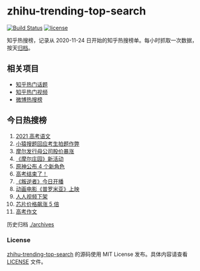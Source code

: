 # zhihu-trending-top-search

[![Build Status](https://github.com/justjavac/zhihu-trending-top-search/workflows/ci/badge.svg?branch=main)](https://github.com/justjavac/zhihu-trending-top-search/actions)
[![license](https://img.shields.io/github/license/justjavac/zhihu-trending-top-search)](https://github.com/justjavac/zhihu-trending-top-search/blob/main/LICENSE)

知乎热搜榜，记录从 2020-11-24 日开始的知乎热搜榜单。每小时抓取一次数据，按天[归档](./archives)。

## 相关项目

- [知乎热门话题](https://github.com/justjavac/zhihu-trending-hot-questions)
- [知乎热门视频](https://github.com/justjavac/zhihu-trending-hot-video)
- [微博热搜榜](https://github.com/justjavac/weibo-trending-hot-search)

## 今日热搜榜

<!-- BEGIN -->
<!-- 最后更新时间 Wed Jun 09 2021 10:12:05 GMT+0800 (China Standard Time) -->

1. [2021 高考语文](https://www.zhihu.com/search?q=高考语文)
2. [小猿搜题回应考生拍题作弊](https://www.zhihu.com/search?q=小猿搜题)
3. [摩尔发行母公司股价暴涨](https://www.zhihu.com/search?q=摩尔庄园)
4. [《摩尔庄园》新活动](https://www.zhihu.com/search?q=摩尔庄园)
5. [原神公布 4 个新角色](https://www.zhihu.com/search?q=原神)
6. [高考结束了！](https://www.zhihu.com/search?q=高考结束)
7. [《叛逆者》今日开播](https://www.zhihu.com/search?q=叛逆者)
8. [动画电影《普罗米亚》上映](https://www.zhihu.com/search?q=普罗米亚)
9. [人人视频下架](https://www.zhihu.com/search?q=人人视频)
10. [芯片价格飙涨 5 倍](https://www.zhihu.com/search?q=芯片)
11. [高考作文](https://www.zhihu.com/search?q=高考作文)

<!-- END -->

历史归档 [./archives](./archives)

### License

[zhihu-trending-top-search](https://github.com/justjavac/zhihu-trending-top-search)
的源码使用 MIT License 发布。具体内容请查看 [LICENSE](./LICENSE) 文件。
